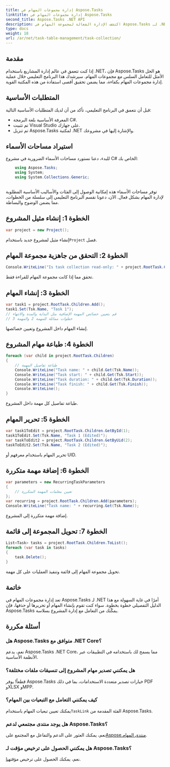 ```yaml
---
title: إدارة مجموعات المهام في Aspose.Tasks
linktitle: إدارة مجموعات المهام في Aspose.Tasks
second_title: Aspose.Tasks .NET API
description: اكتشف الإدارة الفعالة لمجموعة المهام في Aspose.Tasks لـ .NET. من الإنشاء إلى التحرير، أتقن إدارة المشروعات بسهولة.
type: docs
weight: 18
url: /ar/net/task-table-management/task-collection/
---
```

## مقدمة
إذا كنت تتعمق في عالم إدارة المشاريع باستخدام .NET، فإن Aspose.Tasks هو الحل الأمثل للتعامل السلس مع مجموعات المهام. سيرشدك هذا البرنامج التعليمي خلال عملية إدارة مجموعات المهام بكفاءة، مما يضمن تحقيق أقصى استفادة من هذه المكتبة القوية.
## المتطلبات الأساسية
قبل أن نتعمق في البرنامج التعليمي، تأكد من أن لديك المتطلبات الأساسية التالية:
- المعرفة الأساسية بلغة البرمجة C#.
- تم تثبيت Visual Studio على جهازك.
- تم تنزيل Aspose.Tasks لمكتبة .NET والإشارة إليها في مشروعك.
## استيراد مساحات الأسماء
للبدء، دعنا نستورد مساحات الأسماء الضرورية في مشروع C# الخاص بك:
```csharp
	using Aspose.Tasks;
    using System;
    using System.Collections.Generic;
    
```
توفر مساحات الأسماء هذه إمكانية الوصول إلى الفئات والأساليب الأساسية المطلوبة لإدارة المهام بشكل فعال.
الآن، دعونا نقسم البرنامج التعليمي إلى سلسلة من الخطوات، مما يضمن الوضوح والبساطة.
## الخطوة 1: إنشاء مثيل المشروع
```csharp
var project = new Project();
```
 إنشاء مثيل لمشروع جديد باستخدام`Project` فصل.
## الخطوة 2: التحقق من جاهزية مجموعة المهام
```csharp
Console.WriteLine("Is task collection read-only: " + project.RootTask.Children.IsReadOnly);
```
تحقق مما إذا كانت مجموعة المهام للقراءة فقط.
## الخطوة 3: إنشاء المهام
```csharp
var task1 = project.RootTask.Children.Add();
task1.Set(Tsk.Name, "Task 1");
// قم بتعيين خصائص المهمة الإضافية مثل البداية والمدة والانتهاء
// خطوات مماثلة للمهمة 2 والمهمة 3
```
إنشاء المهام داخل المشروع وتعيين خصائصها.
## الخطوة 4: طباعة مهام المشروع
```csharp
foreach (var child in project.RootTask.Children)
{
    // طباعة تفاصيل المهمة
    Console.WriteLine("Task name: " + child.Get(Tsk.Name));
    Console.WriteLine("Task start: " + child.Get(Tsk.Start));
    Console.WriteLine("Task duration: " + child.Get(Tsk.Duration));
    Console.WriteLine("Task finish: " + child.Get(Tsk.Finish));
    Console.WriteLine();
}
```
طباعة تفاصيل كل مهمة داخل المشروع.
## الخطوة 5: تحرير المهام
```csharp
var task1ToEdit = project.RootTask.Children.GetById(1);
task1ToEdit.Set(Tsk.Name, "Task 1 (Edited)");
var taskToEdit2 = project.RootTask.Children.GetByUid(2);
taskToEdit2.Set(Tsk.Name, "Task 2 (Edited)");
```
تحرير المهام باستخدام معرفهم أو UID.
## الخطوة 6: إضافة مهمة متكررة
```csharp
var parameters = new RecurringTaskParameters
{
    // تعيين معلمات المهمة المتكررة
};
var recurring = project.RootTask.Children.Add(parameters);
Console.WriteLine("Task name: " + recurring.Get(Tsk.Name));
```
إضافة مهمة متكررة إلى المشروع.
## الخطوة 7: تحويل المجموعة إلى قائمة
```csharp
List<Task> tasks = project.RootTask.Children.ToList();
foreach (var task in tasks)
{
    task.Delete();
}
```
تحويل مجموعة المهام إلى قائمة وتنفيذ العمليات على كل مهمة.
## خاتمة
تعد إدارة مجموعات المهام في Aspose.Tasks لـ .NET أمرًا في غاية السهولة مع هذا الدليل التفصيلي خطوة بخطوة. سواء كنت تقوم بإنشاء المهام أو تحريرها أو حذفها، فإن Aspose.Tasks يمكّنك من التعامل مع إدارة المشروع بسلاسة.
## أسئلة مكررة
### هل Aspose.Tasks متوافق مع .NET Core؟
نعم، يدعم Aspose.Tasks .NET Core، مما يسمح لك باستخدامه في التطبيقات عبر الأنظمة الأساسية.
### هل يمكنني تصدير مهام المشروع إلى تنسيقات ملفات مختلفة؟
قطعاً! يوفر Aspose.Tasks خيارات تصدير متعددة الاستخدامات، بما في ذلك PDF وXLSX وMPP.
### كيف يمكنني التعامل مع التبعيات بين المهام؟
 يمكنك تعيين تبعيات المهام باستخدام`TaskLink` الفئة المقدمة من Aspose.Tasks.
### هل يوجد منتدى مجتمعي لدعم Aspose.Tasks؟
 نعم، يمكنك العثور على الدعم والتفاعل مع المجتمع على[Aspose.منتدى المهام](https://forum.aspose.com/c/tasks/15).
### هل يمكنني الحصول على ترخيص مؤقت لـ Aspose.Tasks؟
 نعم، يمكنك الحصول على ترخيص مؤقت[هنا](https://purchase.aspose.com/temporary-license/).